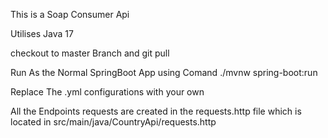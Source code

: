 

This is a Soap Consumer Api

Utilises Java 17

checkout to master Branch and git pull

Run As the Normal SpringBoot App using Comand ./mvnw spring-boot:run

Replace The .yml configurations with your own

All the Endpoints requests are created in the requests.http file which is located in src/main/java/CountryApi/requests.http

